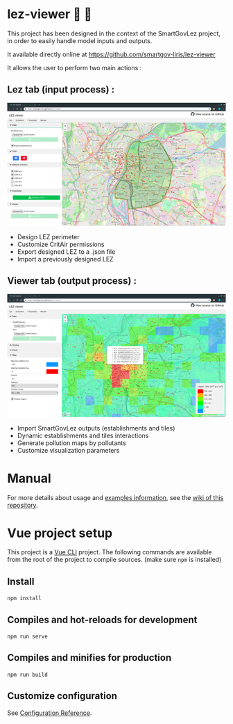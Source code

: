 # lez-viewer :rainbow: :sheep:

This project has been designed in the context of the SmartGovLez project, in order to easily handle model inputs and outputs.

It available directly online at https://github.com/smartgov-liris/lez-viewer

It allows the user to perform two main actions :

## Lez tab (input process) :

![LEZ Design](screenshots/lez.png)

  - Design LEZ perimeter
  - Customize CritAir permissions
  - Export designed LEZ to a .json file
  - Import a previously designed LEZ


## Viewer tab (output process) :

![Emissions](screenshots/emissions.png)

  - Import SmartGovLez outputs (establishments and tiles)
  - Dynamic establishments and tiles interactions
  - Generate pollution maps by pollutants
  - Customize visualization parameters

# Manual

For more details about usage and [examples
information](https://github.com/smartgov-liris/lez-viewer/wiki/Examples), see
the [wiki of this
repository](https://github.com/smartgov-liris/lez-viewer/wiki/).


# Vue project setup
This project is a [Vue CLI](https://cli.vuejs.org/) project. The following commands are available from the root of the project to compile sources. (make sure `npm` is installed)

## Install
```
npm install
```

## Compiles and hot-reloads for development
```
npm run serve
```

## Compiles and minifies for production
```
npm run build
```

## Customize configuration
See [Configuration Reference](https://cli.vuejs.org/config/).
